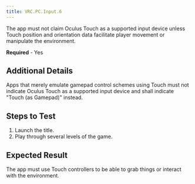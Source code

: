 ```yaml
---
title: VRC.PC.Input.6
---
```


The app must not claim Oculus Touch as a supported input device unless Touch position and orientation data facilitate player movement or manipulate the environment.

**Required** - Yes

## Additional Details

Apps that merely emulate gamepad control schemes using Touch must not indicate Oculus Touch as a supported input device and shall indicate "Touch (as Gamepad)" instead.

## Steps to Test

1. Launch the title.
2. Play through several levels of the game.


## Expected Result

The app must use Touch controllers to be able to grab things or interact with the environment.

